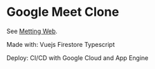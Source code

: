 # Google Meet Clone

See [Metting Web](https://meeting.codeart.dev).

Made with:
Vuejs
Firestore
Typescript

Deploy:
CI/CD with Google Cloud and App Engine
